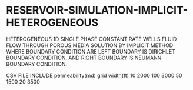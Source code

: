 # RESERVOIR-SIMULATION-IMPLICIT-HETEROGENEOUS
HETEROGENEOUS 1D SINGLE PHASE CONSTANT RATE WELLS FLUID FLOW THROUGH POROUS MEDIA SOLUTION BY IMPLICIT METHOD WHERE BOUNDARY CONDITION ARE LEFT  BOUNDARY IS DIRICHLET BOUNDARY CONDITION, AND RIGHT BOUNDARY IS NEUMANN BOUNDARY CONDITION.


CSV FILE INCLUDE 
permeability(md)	grid width(ft)
10	2000
100	3000
50	1500
20	3500





